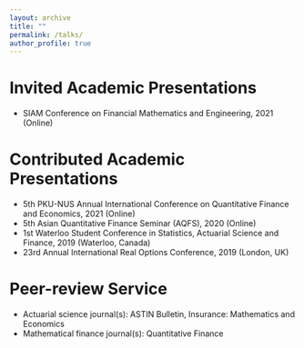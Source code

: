 ```yaml
---
layout: archive
title: ""
permalink: /talks/
author_profile: true
---
```


# Invited Academic Presentations
* SIAM Conference on Financial Mathematics and Engineering, 2021 (Online)

# Contributed Academic Presentations
* 5th PKU-NUS Annual International Conference on Quantitative Finance and Economics, 2021 (Online)
* 5th Asian Quantitative Finance Seminar (AQFS), 2020 (Online)
* 1st Waterloo Student Conference in Statistics, Actuarial Science and Finance, 2019 (Waterloo, Canada)
* 23rd Annual International Real Options Conference, 2019 (London, UK)

# Peer-review Service
* Actuarial science journal(s): ASTIN Bulletin, Insurance: Mathematics and Economics
* Mathematical finance journal(s): Quantitative Finance
